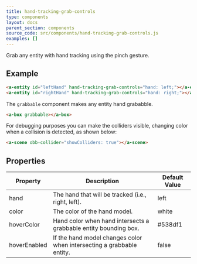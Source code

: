 ```yaml
---
title: hand-tracking-grab-controls
type: components
layout: docs
parent_section: components
source_code: src/components/hand-tracking-grab-controls.js
examples: []
---
```


Grab any entity with hand tracking using the pinch gesture.

## Example

```html
<a-entity id="leftHand" hand-tracking-grab-controls="hand: left;"></a-entity>
<a-entity id="rightHand" hand-tracking-grab-controls="hand: right;"></a-entity>
```

The `grabbable` component makes any entity hand grababble.

```html
<a-box grabbable></a-box>
```

For debugging purposes you can make the colliders visible, changing color when a collision is detected, as shown below:

```html
<a-scene obb-collider="showColliders: true"></a-scene>
```

## Properties

| Property       | Description                                                                            | Default Value |
|----------------|----------------------------------------------------------------------------------------|---------------|
| hand           | The hand that will be tracked (i.e., right, left).                                     | left          |
| color          | The color of the hand model.                                                           | white         |
| hoverColor     | Hand color when hand intersects a grabbable entity bounding box.                       | #538df1       |
| hoverEnabled   | If the hand model changes color when intersecting a grabbable entity.                  | false         |

